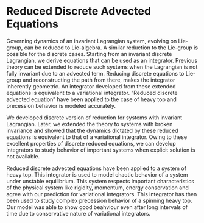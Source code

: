 # Reduced Discrete Advected Equations

Governing dynamics of an invariant Lagrangian system, evolving on Lie-group, can be
reduced to Lie-algebra. A similar reduction to the Lie-group is possible for the discrete
cases. Starting from an invariant discrete Lagrangian, we derive equations that can be
used as an integrator. Previous theory can be extended to reduce such systems when the
Lagrangian is not fully invariant due to an advected term. Reducing discrete equations to
Lie-group and reconstructing the path from there, makes the integrator inherently geometric.
An integrator developed from these extended equations is equivalent to a variational
integrator. “Reduced discrete advected equation” have been applied to the case of heavy
top and precession behavior is modeled accurately.

We developed discrete version of reduction for systems with invariant Lagrangian.
Later, we extended the theory to systems with broken invariance and showed that the
dynamics dictated by these reduced equations is equivalent to that of a variational integrator.
Owing to these excellent properties of discrete reduced equations, we can develop
integrators to study behavior of important systems when explicit solution is not available.

Reduced discrete advected equations have been applied to a system of
heavy top. This integrator is used to model chaotic behavior of a system under
unstable equilibrium. This system respects important characteristics of the physical
system like rigidity, momentum, energy conservation and agree with our prediction for
variational integrators. This integrator has then been used to study complex precession
behavior of a spinning heavy top. Our model was able to show good beahviour even after
long intervals of time due to conservative nature of variational integrators.
